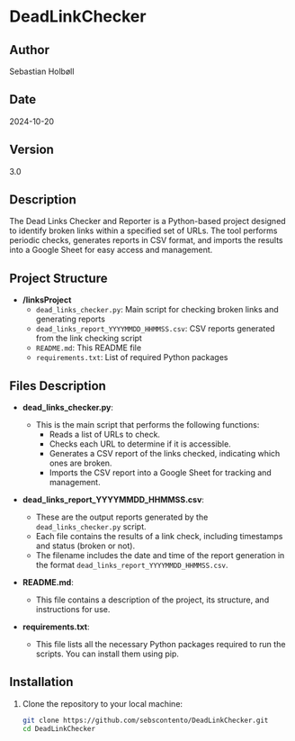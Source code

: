 # DeadLinkChecker

## Author
Sebastian Holbøll

## Date
2024-10-20

## Version
3.0

## Description
The Dead Links Checker and Reporter is a Python-based project designed to identify broken links within a specified set of URLs. The tool performs periodic checks, generates reports in CSV format, and imports the results into a Google Sheet for easy access and management.

## Project Structure

- **/linksProject**
  - `dead_links_checker.py`: Main script for checking broken links and generating reports
  - `dead_links_report_YYYYMMDD_HHMMSS.csv`: CSV reports generated from the link checking script
  - `README.md`: This README file
  - `requirements.txt`: List of required Python packages


## Files Description

- **dead_links_checker.py**: 
  - This is the main script that performs the following functions:
    - Reads a list of URLs to check.
    - Checks each URL to determine if it is accessible.
    - Generates a CSV report of the links checked, indicating which ones are broken.
    - Imports the CSV report into a Google Sheet for tracking and management.

- **dead_links_report_YYYYMMDD_HHMMSS.csv**:
  - These are the output reports generated by the `dead_links_checker.py` script.
  - Each file contains the results of a link check, including timestamps and status (broken or not).
  - The filename includes the date and time of the report generation in the format `dead_links_report_YYYYMMDD_HHMMSS.csv`.

- **README.md**: 
  - This file contains a description of the project, its structure, and instructions for use.

- **requirements.txt**: 
  - This file lists all the necessary Python packages required to run the scripts. You can install them using pip.

## Installation

1. Clone the repository to your local machine:
   ```bash
   git clone https://github.com/sebscontento/DeadLinkChecker.git
   cd DeadLinkChecker

